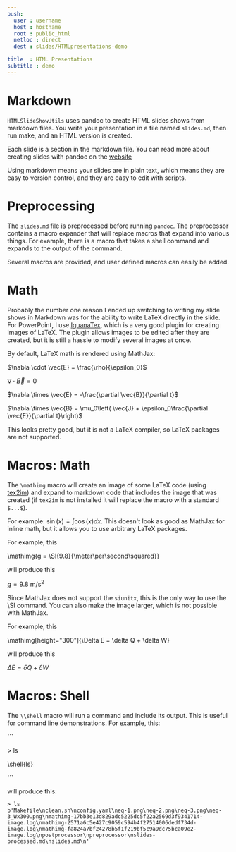 ```yaml
---
push:
  user : username
  host : hostname
  root : public_html
  netloc : direct
  dest : slides/HTMLpresentations-demo

title  : HTML Presentations
subtitle : demo
---
```


# Markdown

`HTMLSlideShowUtils` uses pandoc to create HTML slides shows from markdown
files. You write your presentation in a file named `slides.md`, then run make,
and an HTML version is created.

Each slide is a section in the markdown file.  You can read more about
creating slides with pandoc on the
[website](http://pandoc.org/MANUAL.html#producing-slide-shows-with-pandoc)

Using markdown means your slides are in plain text, which means they are easy
to version control, and they are easy to edit with scripts.

# Preprocessing

The `slides.md` file is preprocessed before running `pandoc`. The preprocessor contains
a macro expander that will replace macros that expand into various things. For example,
there is a macro that takes a shell command and expands to the output of the command.

Several macros are provided, and user defined macros can easily be added.

# Math

Probably the number one reason I ended up switching to writing my slide shows in Markdown
was for the ability to write LaTeX directly in the slide. For PowerPoint, I use
[IguanaTex](http://www.jonathanleroux.org/software/iguanatex/), which is a very
good plugin for creating images of LaTeX. The plugin allows images to be edited after
they are created, but it is still a hassle to modify several images at once.

By default, LaTeX math is rendered using MathJax:

$\nabla \cdot \vec{E} = \frac{\rho}{\epsilon_0}$

$\nabla \cdot \vec{B} = 0$

$\nabla \times \vec{E} = -\frac{\partial \vec{B}}{\partial t}$

$\nabla \times \vec{B} = \mu_0\left( \vec{J} + \epsilon_0\frac{\partial \vec{E}}{\partial t}\right)$

This looks pretty good, but it is not a LaTeX compiler, so LaTeX packages are not supported.

# Macros: Math

The `\mathimg` macro will create an image of some LaTeX code (using
[tex2im](https://github.com/CD3/tex2im)) and expand to markdown code that includes
the image that was created (if `tex2im` is not
installed it will replace the macro with a standard `$...$`).

For example: $\sin(x) = \int \cos(x) dx$. This doesn't
look as good as MathJax for inline math, but it allows you to use arbitrary LaTeX packages.

For example, this

\\mathimg{g = \\SI{9.8}{\\meter\\per\\second\\squared}}

will produce this

$g = \SI{9.8}{\meter\per\second\squared}$

Since MathJax does not support the `siunitx`, this is the only way to use the \SI command.
You can also make the image larger, which is not possible with MathJax.

For example, this

\\mathimg[height="300"]{\\Delta E = \\delta Q + \\delta W}

will produce this

$\Delta E = \delta Q + \delta W$


# Macros: Shell

The `\\shell` macro will run a command and include its output. This is useful for command line demonstrations.  For example, this:

\`\`\`

\> ls

\\shell{ls}

\`\`\`

will produce this:

```
> ls
b'Makefile\nclean.sh\nconfig.yaml\neq-1.png\neq-2.png\neq-3.png\neq-3_Wx300.png\nmathimg-17bb3e13d829adc5225dc5f22a2569d3f9341714-image.log\nmathimg-2571a6c5e427c9059c594b4f27514006dedf734d-image.log\nmathimg-fa824a7bf24278b5f1f219bf5c9a9dc75bca09e2-image.log\npostprocessor\npreprocessor\nslides-processed.md\nslides.md\n'
```

